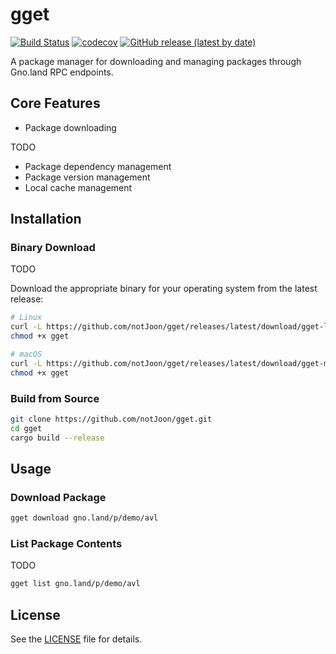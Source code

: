 # gget

[![Build Status](https://github.com/notJoon/gget/actions/workflows/main.yml/badge.svg)](https://github.com/notJoon/gget/actions/workflows/main.yml)
[![codecov](https://codecov.io/gh/notJoon/gget/branch/main/graph/badge.svg)](https://codecov.io/gh/notJoon/gget)
[![GitHub release (latest by date)](https://img.shields.io/github/v/release/notJoon/gget)](https://github.com/notJoon/gget/releases)

A package manager for downloading and managing packages through Gno.land RPC endpoints.

## Core Features

- Package downloading

TODO
- Package dependency management
- Package version management
- Local cache management

## Installation

### Binary Download

TODO

Download the appropriate binary for your operating system from the latest release:

```bash
# Linux
curl -L https://github.com/notJoon/gget/releases/latest/download/gget-linux -o gget
chmod +x gget

# macOS
curl -L https://github.com/notJoon/gget/releases/latest/download/gget-macos -o gget
chmod +x gget
```

### Build from Source

```bash
git clone https://github.com/notJoon/gget.git
cd gget
cargo build --release
```

## Usage

### Download Package

```bash
gget download gno.land/p/demo/avl
```

### List Package Contents

TODO

```bash
gget list gno.land/p/demo/avl
```

## License

See the [LICENSE](LICENSE) file for details.
